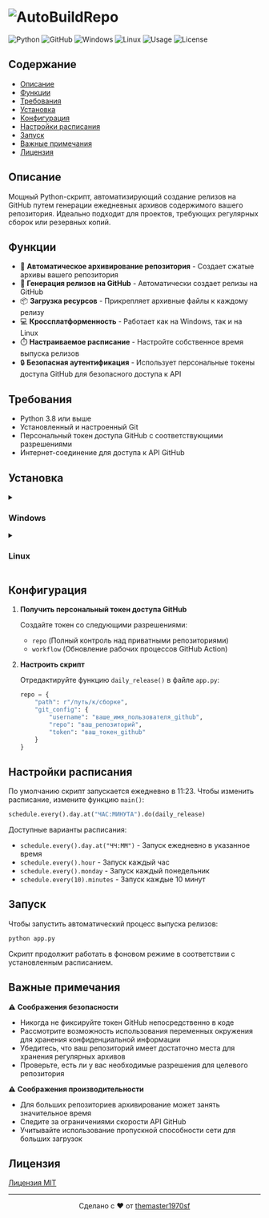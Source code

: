 # ![AutoBuildRepo](https://img.shields.io/badge/Auto%20Build-GitHub%20Release-blue?style=for-the-badge&logo=github)

![Python](https://img.shields.io/badge/-Python-3776AB?logo=python&logoColor=white)
![GitHub](https://img.shields.io/badge/-GitHub-181717?logo=github)
![Windows](https://img.shields.io/badge/-Windows-0078D6?logo=windows&logoColor=white)
![Linux](https://img.shields.io/badge/-Linux-FCC624?logo=linux&logoColor=black)
![Usage](https://img.shields.io/badge/Usage-Automated%20Releases-yellow)
![License](https://img.shields.io/badge/License-MIT-green)

## Содержание

* [Описание](#описание)
* [Функции](#функции)
* [Требования](#требования)
* [Установка](#установка)
* [Конфигурация](#конфигурация)
* [Настройки расписания](#настройки-расписания)
* [Запуск](#запуск)
* [Важные примечания](#важные-примечания)
* [Лицензия](#лицензия)

## Описание

Мощный Python-скрипт, автоматизирующий создание релизов на GitHub путем генерации ежедневных архивов содержимого вашего репозитория. Идеально подходит для проектов, требующих регулярных сборок или резервных копий.

## Функции

* 🔄 **Автоматическое архивирование репозитория** - Создает сжатые архивы вашего репозитория
* 🚀 **Генерация релизов на GitHub** - Автоматически создает релизы на GitHub
* 📦 **Загрузка ресурсов** - Прикрепляет архивные файлы к каждому релизу
* 💻 **Кроссплатформенность** - Работает как на Windows, так и на Linux
* ⏱️ **Настраиваемое расписание** - Настройте собственное время выпуска релизов
* 🔒 **Безопасная аутентификация** - Использует персональные токены доступа GitHub для безопасного доступа к API

## Требования

* Python 3.8 или выше
* Установленный и настроенный Git
* Персональный токен доступа GitHub с соответствующими разрешениями
* Интернет-соединение для доступа к API GitHub

## Установка

<details>
<summary>

### Windows
</summary>

1. **Клонировать репозиторий**

   ```bash
   git clone https://github.com/themaster1970sf/AutoBuildRepo.git
   cd AutoBuildRepo
   ```

2. **Установить зависимости**

   ```powershell
   pip install -r requirements.txt
   ```

3. **Запустить скрипт**

   ```powershell
   python app.py
   ```
</details>

<details>
<summary>

### Linux
</summary>

1. **Клонировать репозиторий**

   ```bash
   git clone https://github.com/themaster1970sf/AutoBuildRepo.git
   cd AutoBuildRepo
   ```

2. **Создать и активировать виртуальное окружение**

   ```bash
   python3 -m venv venv
   source venv/bin/activate
   ```

3. **Установить зависимости**

   ```bash
   pip install -r requirements.txt
   ```

4. **Запустить скрипт**

   ```bash
   python3 app.py
   ```
</details>

## Конфигурация

1. **Получить персональный токен доступа GitHub**
   
   Создайте токен со следующими разрешениями:
   - `repo` (Полный контроль над приватными репозиториями)
   - `workflow` (Обновление рабочих процессов GitHub Action)

2. **Настроить скрипт**

   Отредактируйте функцию `daily_release()` в файле `app.py`:

   ```python
   repo = {
       "path": r"/путь/к/сборке", 
       "git_config": {
           "username": "ваше_имя_пользователя_github",
           "repo": "ваш_репозиторий",
           "token": "ваш_токен_github"
       }
   }
   ```

## Настройки расписания

По умолчанию скрипт запускается ежедневно в 11:23. Чтобы изменить расписание, измените функцию `main()`:

```python
schedule.every().day.at("ЧАС:МИНУТА").do(daily_release)
```

Доступные варианты расписания:
- `schedule.every().day.at("ЧЧ:ММ")` - Запуск ежедневно в указанное время
- `schedule.every().hour` - Запуск каждый час
- `schedule.every().monday` - Запуск каждый понедельник
- `schedule.every(10).minutes` - Запуск каждые 10 минут

## Запуск

Чтобы запустить автоматический процесс выпуска релизов:

```bash
python app.py
```

Скрипт продолжит работать в фоновом режиме в соответствии с установленным расписанием.

## Важные примечания

⚠️ **Соображения безопасности**

- Никогда не фиксируйте токен GitHub непосредственно в коде
- Рассмотрите возможность использования переменных окружения для хранения конфиденциальной информации
- Убедитесь, что ваш репозиторий имеет достаточно места для хранения регулярных архивов
- Проверьте, есть ли у вас необходимые разрешения для целевого репозитория

⚠️ **Соображения производительности**

- Для больших репозиториев архивирование может занять значительное время
- Следите за ограничениями скорости API GitHub
- Учитывайте использование пропускной способности сети для больших загрузок

## Лицензия

[Лицензия MIT](https://github.com/themaster1970sf/AutoBuildRepo/blob/main/LICENSE)

---

<p align="center">
  Сделано с ❤️ от <a href="https://github.com/themaster1970sf">themaster1970sf</a>
</p>
